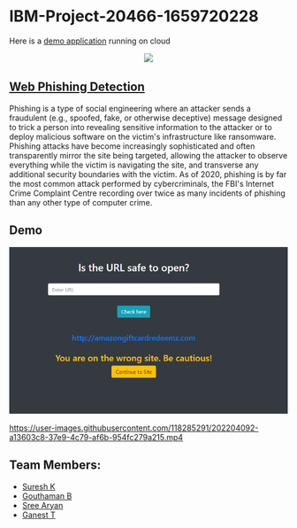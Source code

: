 # IBM-Project-20466-1659720228

Here is a [demo application](https://web-phishing-detection.herokuapp.com/) running on cloud

<p align="center"><img src="https://external-content.duckduckgo.com/iu/?u=https%3A%2F%2Ftse3.mm.bing.net%2Fth%3Fid%3DOIP.etxI5JXLC7wKcxgm66CeaAHaCz%26pid%3DApi&f=1&ipt=277b90af378d25c5aeb0ed5319a511ee694139d0f9d91810edb72b3da5f9338c&ipo=images" width="500px">

## [Web Phishing Detection](https://web-phishing-detection.herokuapp.com/)
Phishing is a type of social engineering where an attacker sends a fraudulent (e.g., spoofed, fake, or otherwise deceptive) message designed to trick a person into revealing sensitive information to the attacker or to deploy malicious software on the victim's infrastructure like ransomware. Phishing attacks have become increasingly sophisticated and often transparently mirror the site being targeted, allowing the attacker to observe everything while the victim is navigating the site, and transverse any additional security boundaries with the victim. As of 2020, phishing is by far the most common attack performed by cybercriminals, the FBI's Internet Crime Complaint Centre recording over twice as many incidents of phishing than any other type of computer crime.

## Demo
![demo](https://github.com/IBM-EPBL/IBM-Project-20466-1659720228/blob/main/Project%20Development%20Phase/Sprint%204/demo.PNG)


https://user-images.githubusercontent.com/118285291/202204092-a13603c8-37e9-4c79-af6b-954fc279a215.mp4



## Team Members:
- <a href="https://github.com/Suresh041"> Suresh K</a>
- <a href="https://github.com/goutham012"> Gouthaman B</a>
- <a href="https://github.com/SreeAryan"> Sree Aryan</a>
- <a href="https://github.com/Ganesh-T151"> Ganest T</a>


